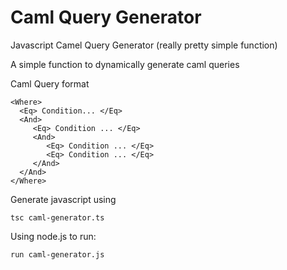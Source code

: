 # Caml Query Generator
Javascript Camel Query Generator (really pretty simple function)

A simple function to dynamically generate caml queries

Caml Query format 

```
<Where>
  <Eq> Condition... </Eq>
  <And>
     <Eq> Condition ... </Eq>
     <And>
        <Eq> Condition ... </Eq>
        <Eq> Condition ... </Eq>
     </And>
  </And>
</Where>
```

Generate javascript using

```
tsc caml-generator.ts
```

Using node.js to run:

```
run caml-generator.js
```
